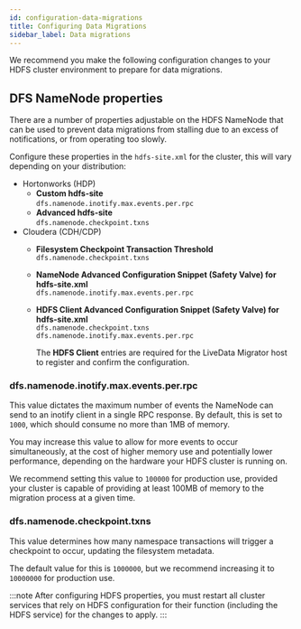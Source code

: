 ```yaml
---
id: configuration-data-migrations
title: Configuring Data Migrations
sidebar_label: Data migrations
---
```


We recommend you make the following configuration changes to your HDFS cluster environment to prepare for data migrations.

## DFS NameNode properties

There are a number of properties adjustable on the HDFS NameNode that can be used to prevent data migrations from stalling due to an excess of notifications, or from operating too slowly.

Configure these properties in the `hdfs-site.xml` for the cluster, this will vary depending on your distribution:

* Hortonworks (HDP)
  * **Custom hdfs-site**  
    `dfs.namenode.inotify.max.events.per.rpc`
  * **Advanced hdfs-site**  
    `dfs.namenode.checkpoint.txns`
* Cloudera (CDH/CDP)
  * **Filesystem Checkpoint Transaction Threshold**  
    `dfs.namenode.checkpoint.txns`
  * **NameNode Advanced Configuration Snippet (Safety Valve) for hdfs-site.xml**  
    `dfs.namenode.inotify.max.events.per.rpc`
  * **HDFS Client Advanced Configuration Snippet (Safety Valve) for hdfs-site.xml**  
    `dfs.namenode.checkpoint.txns`  
    `dfs.namenode.inotify.max.events.per.rpc`

    The **HDFS Client** entries are required for the LiveData Migrator host to register and confirm the configuration.

### dfs.namenode.inotify.max.events.per.rpc

This value dictates the maximum number of events the NameNode can send to an inotify client in a single RPC response. By default, this is set to `1000`, which should consume no more than 1MB of memory.

You may increase this value to allow for more events to occur simultaneously, at the cost of higher memory use and potentially lower performance, depending on the hardware your HDFS cluster is running on.

We recommend setting this value to `100000` for production use, provided your cluster is capable of providing at least 100MB of memory to the migration process at a given time.

### dfs.namenode.checkpoint.txns

This value determines how many namespace transactions will trigger a checkpoint to occur, updating the filesystem metadata.

The default value for this is `1000000`, but we recommend increasing it to `10000000` for production use.

:::note
After configuring HDFS properties, you must restart all cluster services that rely on HDFS configuration for their function (including the HDFS service) for the changes to apply.
:::
